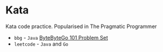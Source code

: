 # Kata

Kata code practice. Popularised in The Pragmatic Programmer

- `bbg` - `Java` [ByteByteGo 101 Problem Set](https://bytebytego.com/exercises/coding-patterns)
- `leetcode` - `Java` and `Go`

